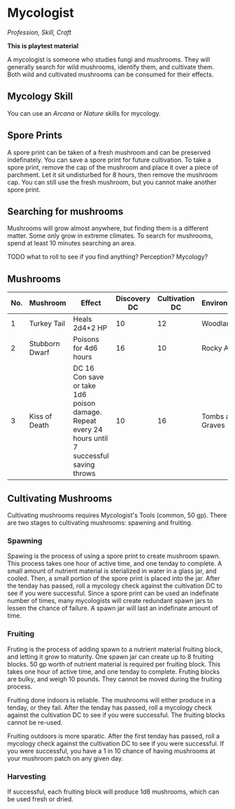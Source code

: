 # Mycologist
_Profession, Skill, Craft_

**This is playtest material**

A mycologist is someone who studies fungi and mushrooms.
They will generally search for wild mushrooms, identify them, and cultivate them. 
Both wild and cultivated mushrooms can be consumed for their effects. 


## Mycology Skill 
You can use an *Arcana* or *Nature* skills for mycology.


## Spore Prints
A spore print can be taken of a fresh mushroom and can be preserved indefinately. You can save a spore print for future cultivation. 
To take a spore print, remove the cap of the mushroom and place it over a piece of parchment. Let it sit undisturbed for 8 hours, then remove the mushroom cap. You can still use the fresh mushroom, but you cannot make another spore print.


## Searching for mushrooms
Mushrooms will grow almost anywhere, but finding them is a different matter. Some only grow in extreme climates. To search for mushrooms, spend at least 10 minutes searching an area. 

TODO what to roll to see if you find anything? Perception? Mycology?

## Mushrooms

No. | Mushroom | Effect | Discovery DC | Cultivation DC | Environment |
--- |----------|--------|-------------|-------------|-------
1 | Turkey Tail | Heals 2d4+2 HP | 10 | 12 | Woodlands
2 | Stubborn Dwarf | Poisons for 4d6 hours | 16 | 10 | Rocky Areas
3 | Kiss of Death | DC 16 Con save or take 1d6 poison damage. Repeat every 24 hours until 7 successful saving throws | 10 | 16 | Tombs and Graves


## Cultivating Mushrooms
Cultivating mushrooms requires Mycologist's Tools (common, 50 gp).
There are two stages to cultivating mushrooms: spawning and fruiting.


### Spawning
Spawing is the process of using a spore print to create mushroom spawn. This process takes one hour of active time, and one tenday to complete. 
A small amount of nutrient material is sterialized in water in a glass jar, and cooled. Then, a small portion of the spore print is placed into the jar. After the tenday has passed, roll a mycology check  against the cultivation DC to see if you were successful. Since a spore print can be used an indefinate number of times, many mycologists will create redundant spawn jars to lessen the chance of failure. A spawn jar will last an indefinate amount of time. 


### Fruiting 
Fruting is the process of adding spawn to a nutrient material fruiting block, and letting it grow to maturity. One spawn jar can create up to 8 fruiting blocks. 50 gp worth of nutrient material is required per fruiting block. This takes one hour of active time, and one tenday to complete. Fruting blocks are bulky, and weigh 10 pounds. They cannot be moved during the fruiting process. 

Fruiting done indoors is reliable. The mushrooms will either produce in a tenday, or they fail. After the tenday has passed, roll a mycology check against the cultivation DC to see if you were successful. The fruiting blocks cannot be re-used. 

Fruiting outdoors is more sparatic. After the first tenday has passed, roll a mycology check against the cultivation DC to see if you were successful. If you were successful, you have a 1 in 10 chance of having mushrooms at your mushroom patch on any given day. 


### Harvesting
If successful, each fruiting block will produce 1d8 mushrooms, which can be used fresh or dried. 
